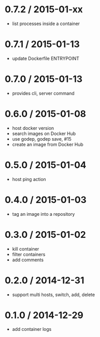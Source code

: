 0.7.2 / 2015-01-xx
==================

  * list processes inside a container

0.7.1 / 2015-01-13
==================

  * update Dockerfile ENTRYPOINT

0.7.0 / 2015-01-13
==================

  * provides cli, server command

0.6.0 / 2015-01-08
==================

  * host docker version
  * search images on Docker Hub
  * use godep, godep save, #15
  * create an image from Docker Hub

0.5.0 / 2015-01-04
==================

  * host ping action

0.4.0 / 2015-01-03
==================

  * tag an image into a repository

0.3.0 / 2015-01-02
==================

  * kill container
  * filter containers
  * add comments

0.2.0 / 2014-12-31
==================

  * support multi hosts, switch, add, delete

0.1.0 / 2014-12-29
==================

  * add container logs